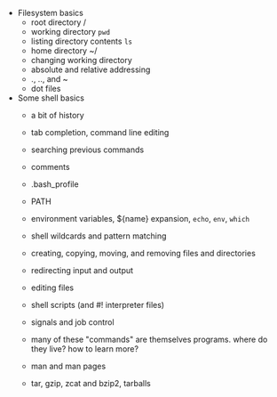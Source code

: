 * Filesystem basics
   * root directory /
   * working directory `pwd`
   * listing directory contents `ls`
   * home directory ~/
   * changing working directory
   * absolute and relative addressing
   * ., .., and ~
   * dot files
* Some shell basics
   * a bit of history
   * tab completion, command line editing
   * searching previous commands
   * comments 
   * .bash_profile
   * PATH
   * environment variables, ${name} expansion, `echo`, `env`, `which`
   * shell wildcards and pattern matching
   * creating, copying, moving, and removing files and directories
   * redirecting input and output
   * editing files
   * shell scripts (and #! interpreter files)
   * signals and job control
   
   * many of these "commands" are themselves programs.  where do they live?  how to learn more?
   * man and man pages

   * tar, gzip, zcat and bzip2, tarballs

